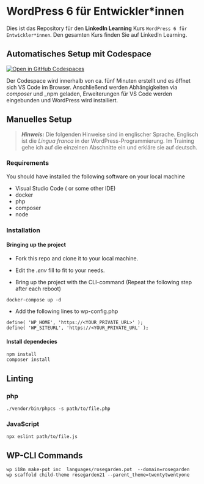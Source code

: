 # WordPress 6 für Entwickler*innen

Dies ist das Repository für den **LinkedIn Learning** Kurs `WordPress 6 für Entwickler*innen`. Den gesamten Kurs finden Sie auf LinkedIn Learning.

## Automatisches Setup mit Codespace
[![Open in GitHub Codespaces](https://github.com/codespaces/badge.svg)](https://github.com/codespaces/new?hide_repo_select=true&ref=main&repo=564877154&machine=largePremiumLinux&devcontainer_path=.devcontainer%2Fdevcontainer.json&location=WestEurope)

Der Codespace wird innerhalb von ca. fünf Minuten erstellt und es öffnet sich VS Code im Browser. Anschließend werden Abhängigkeiten via _composer_ und _npm geladen, Erweiterungen für VS Code werden eingebunden und WordPress wird installiert.


## Manuelles Setup

> **_Hinweis:_**  Die folgenden Hinweise 
sind in englischer Sprache. Englisch ist die _Lingua franca_ in der WordPress-Programmierung. Im Training gehe ich auf die einzelnen Abschnitte ein und erkläre sie auf deutsch.

### Requirements
You should have installed the following software on your local machine
- Visual Studio Code ( or some other IDE)
- docker
- php
- composer
- node
### Installation
#### Bringing up the project
- Fork this repo and clone it to your local machine.

- Edit the _.env_ fill to fit to your needs.
- Bring up the project with the CLI-command (Repeat the following step after each reboot)
```
docker-compose up -d
```
- Add the following lines to wp-config.php 
```
define( 'WP_HOME', 'https://<YOUR_PRIVATE_URL>' );
define( 'WP_SITEURL', 'https://<YOUR_PRIVATE_URL' );
```
#### Install dependecies
```
npm install
composer install
```

## Linting
### php
```
./vendor/bin/phpcs -s path/to/file.php
```

### JavaScript
```
npx eslint path/to/file.js
```

## WP-CLI Commands
```
wp i18n make-pot inc  languages/rosegarden.pot  --domain=rosegarden
wp scaffold child-theme rosegarden21 --parent_theme=twentytwentyone

```
